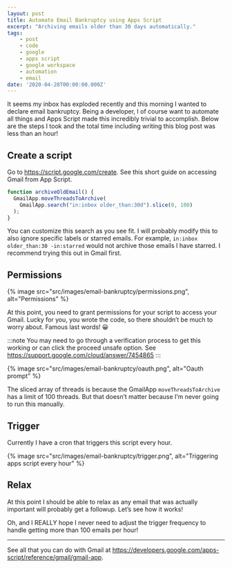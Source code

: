 ```yaml
---
layout: post
title: Automate Email Bankruptcy using Apps Script
excerpt: "Archiving emails older than 30 days automatically."
tags:
    - post
    - code
    - google
    - apps script
    - google workspace
    - automation
    - email
date: '2020-04-28T00:00:00.000Z'
---
```


It seems my inbox has exploded recently and this morning I wanted to declare email bankruptcy. Being a developer, I of course want to automate all things and Apps Script made this incredibly trivial to accomplish. Below are the steps I took and the total time including writing this blog post was less than an hour!

## Create a script

Go to https://script.google.com/create. See this short guide on accessing Gmail from App Script.

```js
function archiveOldEmail() {
  GmailApp.moveThreadsToArchive(
    GmailApp.search("in:inbox older_than:30d").slice(0, 100)
  );
}
```

You can customize this search as you see fit. I will probably modify this to also ignore specific labels or starred emails. For example, `in:inbox older_than:30 -in:starred` would not archive those emails I have starred. I recommend trying this out in Gmail first.

## Permissions

{% image src="src/images/email-bankruptcy/permissions.png", alt="Permissions" %}

At this point, you need to grant permissions for your script to access your Gmail. Lucky for you, you wrote the code, so there shouldn’t be much to worry about. Famous last words! :grinning:

:::note
You may need to go through a verification process to get this working or can click the proceed unsafe option. See https://support.google.com/cloud/answer/7454865
:::

{% image src="src/images/email-bankruptcy/oauth.png", alt="Oauth prompt" %}

The sliced array of threads is because the GmailApp `moveThreadsToArchive` has a limit of 100 threads. But that doesn’t matter because I’m never going to run this manually.

## Trigger

Currently I have a cron that triggers this script every hour.

{% image src="src/images/email-bankruptcy/trigger.png", alt="Triggering apps script every hour" %}

## Relax

At this point I should be able to relax as any email that was actually important will probably get a followup. Let’s see how it works!

Oh, and I REALLY hope I never need to adjust the trigger frequency to handle getting more than 100 emails per hour!

<hr>

See all that you can do with Gmail at https://developers.google.com/apps-script/reference/gmail/gmail-app.